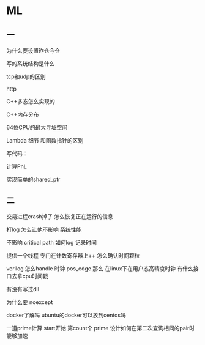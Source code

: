 # ML
## 一
为什么要设置昨仓今仓

写的系统结构是什么

tcp和udp的区别

http

C++多态怎么实现的

C++内存分布

64位CPU的最大寻址空间

Lambda 细节 和函数指针的区别

写代码：

计算PnL

实现简单的shared_ptr

## 二
交易进程crash掉了 怎么恢复正在运行的信息

打log 怎么让他不影响 系统性能

不影响 critical path 如何log 记录时间

提供一个线程 专门在计数寄存器上++ 怎么确认时间颗粒

verilog 怎么handle 时钟 pos_edge 那么 在linux下在用户态高精度时钟 有什么接口去拿cpu时间戳

有没有写过dll

为什么要 noexcept

docker了解吗 ubuntu的docker可以放到centos吗

一道prime计算 start开始 第count个 prime 设计如何在第二次查询相同的pair时能够加速

